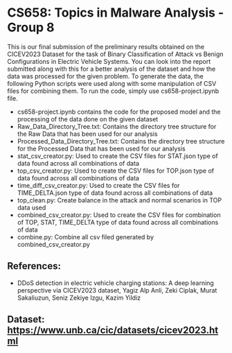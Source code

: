 # CS658: Topics in Malware Analysis - Group 8
This is our final submission of the preliminary results obtained on the CICEV2023 Dataset for the task of Binary Classification of Attack vs Benign Configurations in Electric Vehicle Systems. You can look into the report submitted along with this for a better analysis of the dataset and how the data was processed for the given problem. 
To generate the data, the following Python scripts were used along with some manipulation of CSV files for combining them. To run the code, simply use cs658-project.ipynb file.
* cs658-project.ipynb contains the code for the proposed model and the processing of the data done on the given dataset
* Raw_Data_Directory_Tree.txt: Contains the directory tree structure for the Raw Data that has been used for our analysis
* Processed_Data_Directory_Tree.txt: Contains the directory tree structure for the Processed Data that has been used for our analysis
* stat_csv_creator.py: Used to create the CSV files for STAT.json type of data found across all combinations of data
* top_csv_creator.py: Used to create the CSV files for TOP.json type of data found across all combinations of data
* time_diff_csv_creator.py: Used to create the CSV files for TIME_DELTA.json type of data found across all combinations of data
* top_clean.py: Create balance in the attack and normal scenarios in TOP data used
* combined_csv_creator.py: Used to create the CSV files for combination of TOP, STAT, TIME_DELTA type of data found across all combinations of data
* combine.py: Combine all csv filed generated by combined_csv_creator.py

## References: 
* DDoS detection in electric vehicle charging stations: A deep learning perspective via CICEV2023 dataset, Yagiz Alp Anli, Zeki Ciplak, Murat Sakaliuzun, Seniz Zekiye Izgu, Kazim Yildiz 
## Dataset: https://www.unb.ca/cic/datasets/cicev2023.html 
